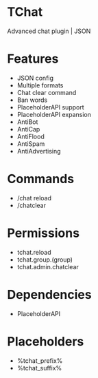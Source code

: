 # TChat
Advanced chat plugin | JSON

# Features
- JSON config
- Multiple formats
- Chat clear command
- Ban words
- PlaceholderAPI support
- PlaceholderAPI expansion
- AntiBot
- AntiCap
- AntiFlood
- AntiSpam
- AntiAdvertising

# Commands
- /chat reload
- /chatclear

# Permissions
- tchat.reload
- tchat.group.(group)
- tchat.admin.chatclear

# Dependencies
- PlaceholderAPI

# Placeholders
- %tchat_prefix%
- %tchat_suffix%
